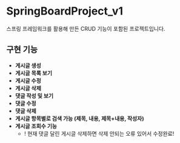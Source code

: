 # SpringBoardProject_v1

스프링 프레임워크를 활용해 만든 CRUD 기능이 포함된 프로젝트입니다.

## 구현 기능

- **게시글 생성**
- **게시글 목록 보기**
- **게시글 수정**
- **게시글 삭제**
- **댓글 작성 및 보기**
- **댓글 수정**
- **댓글 삭제**
- **게시글 항목별로 검색 가능 (제목, 내용, 제목+내용, 작성자)**
- **게시글 조회수 기능**
  - ! 현재 댓글 달린 게시글 삭제하면 삭제 안되는 오류 있어서 수정완료! 
